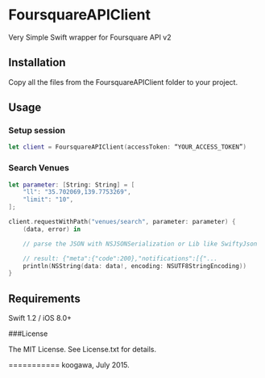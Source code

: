 # FoursquareAPIClient

Very Simple Swift wrapper for Foursquare API v2

## Installation

Copy all the files from the FoursquareAPIClient folder to your project.

## Usage

### Setup session

```swift
let client = FoursquareAPIClient(accessToken: “YOUR_ACCESS_TOKEN”)
```

### Search Venues

```swift
let parameter: [String: String] = [
    "ll": "35.702069,139.7753269",
    "limit": "10",
];

client.requestWithPath("venues/search", parameter: parameter) {
    (data, error) in

    // parse the JSON with NSJSONSerialization or Lib like SwiftyJson

    // result: {"meta":{"code":200},"notifications":[{"...
    println(NSString(data: data!, encoding: NSUTF8StringEncoding))
}
```

## Requirements

Swift 1.2 / iOS 8.0+

###License

The MIT License. See License.txt for details.

===========
koogawa, July 2015.